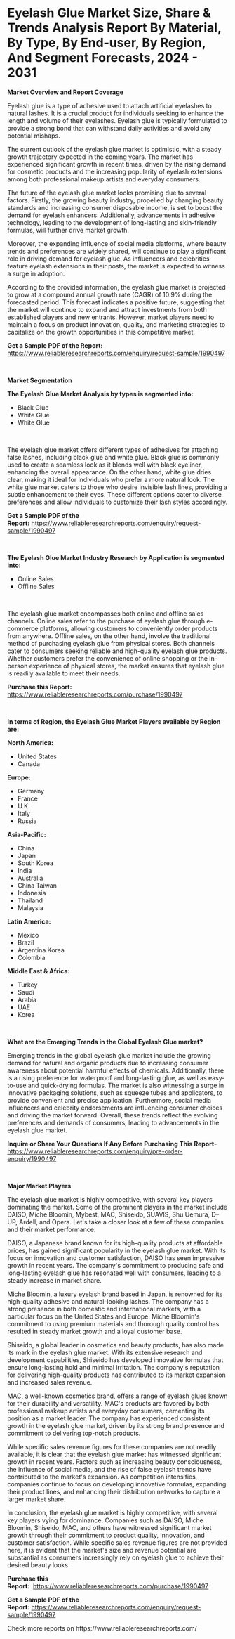 <p><h1>Eyelash Glue Market Size, Share & Trends Analysis Report By Material, By Type, By End-user, By Region, And Segment Forecasts, 2024 - 2031</h1></p><p><strong>Market Overview and Report Coverage</strong></p>
<p><p>Eyelash glue is a type of adhesive used to attach artificial eyelashes to natural lashes. It is a crucial product for individuals seeking to enhance the length and volume of their eyelashes. Eyelash glue is typically formulated to provide a strong bond that can withstand daily activities and avoid any potential mishaps.</p><p>The current outlook of the eyelash glue market is optimistic, with a steady growth trajectory expected in the coming years. The market has experienced significant growth in recent times, driven by the rising demand for cosmetic products and the increasing popularity of eyelash extensions among both professional makeup artists and everyday consumers.</p><p>The future of the eyelash glue market looks promising due to several factors. Firstly, the growing beauty industry, propelled by changing beauty standards and increasing consumer disposable income, is set to boost the demand for eyelash enhancers. Additionally, advancements in adhesive technology, leading to the development of long-lasting and skin-friendly formulas, will further drive market growth.</p><p>Moreover, the expanding influence of social media platforms, where beauty trends and preferences are widely shared, will continue to play a significant role in driving demand for eyelash glue. As influencers and celebrities feature eyelash extensions in their posts, the market is expected to witness a surge in adoption.</p><p>According to the provided information, the eyelash glue market is projected to grow at a compound annual growth rate (CAGR) of 10.9% during the forecasted period. This forecast indicates a positive future, suggesting that the market will continue to expand and attract investments from both established players and new entrants. However, market players need to maintain a focus on product innovation, quality, and marketing strategies to capitalize on the growth opportunities in this competitive market.</p></p>
<p><strong>Get a Sample PDF of the Report:</strong> <a href="https://www.reliableresearchreports.com/enquiry/request-sample/1990497">https://www.reliableresearchreports.com/enquiry/request-sample/1990497</a></p>
<p>&nbsp;</p>
<p><strong>Market Segmentation</strong></p>
<p><strong>The Eyelash Glue Market Analysis by types is segmented into:</strong></p>
<p><ul><li>Black Glue</li><li>White Glue</li><li>White Glue</li></ul></p>
<p>&nbsp;</p>
<p><p>The eyelash glue market offers different types of adhesives for attaching false lashes, including black glue and white glue. Black glue is commonly used to create a seamless look as it blends well with black eyeliner, enhancing the overall appearance. On the other hand, white glue dries clear, making it ideal for individuals who prefer a more natural look. The white glue market caters to those who desire invisible lash lines, providing a subtle enhancement to their eyes. These different options cater to diverse preferences and allow individuals to customize their lash styles accordingly.</p></p>
<p><strong>Get a Sample PDF of the Report:</strong>&nbsp;<a href="https://www.reliableresearchreports.com/enquiry/request-sample/1990497">https://www.reliableresearchreports.com/enquiry/request-sample/1990497</a></p>
<p>&nbsp;</p>
<p><strong>The Eyelash Glue Market Industry Research by Application is segmented into:</strong></p>
<p><ul><li>Online Sales</li><li>Offline Sales</li></ul></p>
<p>&nbsp;</p>
<p><p>The eyelash glue market encompasses both online and offline sales channels. Online sales refer to the purchase of eyelash glue through e-commerce platforms, allowing customers to conveniently order products from anywhere. Offline sales, on the other hand, involve the traditional method of purchasing eyelash glue from physical stores. Both channels cater to consumers seeking reliable and high-quality eyelash glue products. Whether customers prefer the convenience of online shopping or the in-person experience of physical stores, the market ensures that eyelash glue is readily available to meet their needs.</p></p>
<p><strong>Purchase this Report:</strong>&nbsp; <a href="https://www.reliableresearchreports.com/purchase/1990497">https://www.reliableresearchreports.com/purchase/1990497</a></p>
<p>&nbsp;</p>
<p><strong>In terms of Region, the Eyelash Glue Market Players available by Region are:</strong></p>
<p>
    <p> <strong> North America: </strong>
        <ul>
            <li>United States</li>
            <li>Canada</li>
        </ul>
        </p> 
    <p> <strong> Europe: </strong>
        <ul>
            <li>Germany</li>
            <li>France</li>
            <li>U.K.</li>
            <li>Italy</li>
            <li>Russia</li>
        </ul>
        </p> 
    <p> <strong> Asia-Pacific: </strong>
        <ul>
            <li>China</li>
            <li>Japan</li>
            <li>South Korea</li>
            <li>India</li>
            <li>Australia</li>
            <li>China Taiwan</li>
            <li>Indonesia</li>
            <li>Thailand</li>
            <li>Malaysia</li>
        </ul>
        </p> 
    <p> <strong> Latin America: </strong>
        <ul>
            <li>Mexico</li>
            <li>Brazil</li>
            <li>Argentina Korea</li>
            <li>Colombia</li>
        </ul>
        </p> 
    <p> <strong> Middle East & Africa: </strong>
        <ul>
            <li>Turkey</li>
            <li>Saudi</li>
            <li>Arabia</li>
            <li>UAE</li>
            <li>Korea</li>
        </ul>
    </p>
    </p>
<p>&nbsp;</p>
<p><strong>What are the Emerging Trends in the Global Eyelash Glue market?</strong></p>
<p><p>Emerging trends in the global eyelash glue market include the growing demand for natural and organic products due to increasing consumer awareness about potential harmful effects of chemicals. Additionally, there is a rising preference for waterproof and long-lasting glue, as well as easy-to-use and quick-drying formulas. The market is also witnessing a surge in innovative packaging solutions, such as squeeze tubes and applicators, to provide convenient and precise application. Furthermore, social media influencers and celebrity endorsements are influencing consumer choices and driving the market forward. Overall, these trends reflect the evolving preferences and demands of consumers, leading to advancements in the eyelash glue market.</p></p>
<p><strong>Inquire or Share Your Questions If Any Before Purchasing This Report</strong>- <a href="https://www.reliableresearchreports.com/enquiry/pre-order-enquiry/1990497">https://www.reliableresearchreports.com/enquiry/pre-order-enquiry/1990497</a></p>
<p>&nbsp;</p>
<p><strong>Major Market Players</strong></p>
<p><p>The eyelash glue market is highly competitive, with several key players dominating the market. Some of the prominent players in the market include DAISO, Miche Bloomin, Mybest, MAC, Shiseido, SUAVIS, Shu Uemura, D–UP, Ardell, and Opera. Let's take a closer look at a few of these companies and their market performance.</p><p>DAISO, a Japanese brand known for its high-quality products at affordable prices, has gained significant popularity in the eyelash glue market. With its focus on innovation and customer satisfaction, DAISO has seen impressive growth in recent years. The company's commitment to producing safe and long-lasting eyelash glue has resonated well with consumers, leading to a steady increase in market share.</p><p>Miche Bloomin, a luxury eyelash brand based in Japan, is renowned for its high-quality adhesive and natural-looking lashes. The company has a strong presence in both domestic and international markets, with a particular focus on the United States and Europe. Miche Bloomin's commitment to using premium materials and thorough quality control has resulted in steady market growth and a loyal customer base.</p><p>Shiseido, a global leader in cosmetics and beauty products, has also made its mark in the eyelash glue market. With its extensive research and development capabilities, Shiseido has developed innovative formulas that ensure long-lasting hold and minimal irritation. The company's reputation for delivering high-quality products has contributed to its market expansion and increased sales revenue.</p><p>MAC, a well-known cosmetics brand, offers a range of eyelash glues known for their durability and versatility. MAC's products are favored by both professional makeup artists and everyday consumers, cementing its position as a market leader. The company has experienced consistent growth in the eyelash glue market, driven by its strong brand presence and commitment to delivering top-notch products.</p><p>While specific sales revenue figures for these companies are not readily available, it is clear that the eyelash glue market has witnessed significant growth in recent years. Factors such as increasing beauty consciousness, the influence of social media, and the rise of false eyelash trends have contributed to the market's expansion. As competition intensifies, companies continue to focus on developing innovative formulas, expanding their product lines, and enhancing their distribution networks to capture a larger market share.</p><p>In conclusion, the eyelash glue market is highly competitive, with several key players vying for dominance. Companies such as DAISO, Miche Bloomin, Shiseido, MAC, and others have witnessed significant market growth through their commitment to product quality, innovation, and customer satisfaction. While specific sales revenue figures are not provided here, it is evident that the market's size and revenue potential are substantial as consumers increasingly rely on eyelash glue to achieve their desired beauty looks.</p></p>
<p><strong>Purchase this Report:</strong>&nbsp;&nbsp;<a href="https://www.reliableresearchreports.com/purchase/1990497">https://www.reliableresearchreports.com/purchase/1990497</a></p>
<p></p>
<p><strong>Get a Sample PDF of the Report:</strong>&nbsp;<a href="https://www.reliableresearchreports.com/enquiry/request-sample/1990497">https://www.reliableresearchreports.com/enquiry/request-sample/1990497</a></p>
<p>Check more reports on https://www.reliableresearchreports.com/</p>